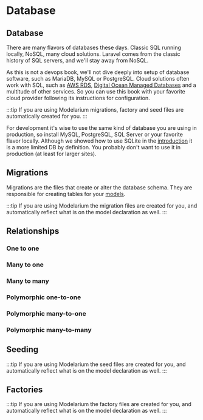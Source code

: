 # Database

## Database

There are many flavors of databases these days. Classic SQL running locally, NoSQL, many cloud solutions. Laravel comes from the classic history of SQL servers, and we'll stay away from NoSQL.

As this is not a devops book, we'll not dive deeply into setup of database software, such as MariaDB, MySQL or PostgreSQL. Cloud solutions often work with SQL, such as [AWS RDS](https://aws.amazon.com/rds/), [Digital Ocean Managed Databases](https://www.digitalocean.com/docs/databases/) and a multitude of other services. So you can use this book with your favorite cloud provider following its instructions for configuration.

:::tip
If you are using Modelarium migrations, factory and seed files are automatically created for you.
:::

For development it's wise to use the same kind of database you are using in production, so install MySQL, PostgreSQL, SQL Server or your favorite flavor locally. Although we showed how to use SQLite in the [introduction](./introduction.md) it is a more limited DB by definition. You probably don't want to use it in production (at least for larger sites).

## Migrations

Migrations are the files that create or alter the database schema. They are responsible for creating tables for your [models](./models.md).

:::tip
If you are using Modelarium the migration files are created for you, and automatically reflect what is on the model declaration as well.
:::

## Relationships

### One to one

### Many to one

### Many to many

### Polymorphic one-to-one

### Polymorphic many-to-one

### Polymorphic many-to-many

## Seeding

:::tip
If you are using Modelarium the seed files are created for you, and automatically reflect what is on the model declaration as well.
:::

## Factories

:::tip
If you are using Modelarium the factory files are created for you, and automatically reflect what is on the model declaration as well.
:::

